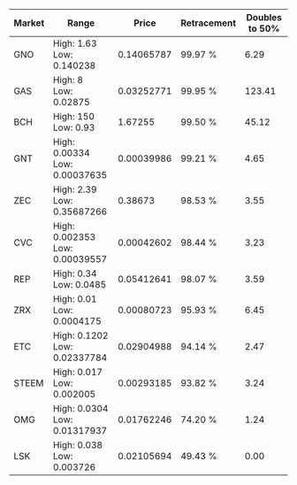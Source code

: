 | Market | Range | Price| Retracement | Doubles to 50% |
| --- | --- | --- | --- | --- |
| GNO | High: 1.63<br />Low: 0.140238 | 0.14065787 | 99.97 % | 6.29 |
| GAS | High: 8<br />Low: 0.02875 | 0.03252771 | 99.95 % | 123.41 |
| BCH | High: 150<br />Low: 0.93 | 1.67255 | 99.50 % | 45.12 |
| GNT | High: 0.00334<br />Low: 0.00037635 | 0.00039986 | 99.21 % | 4.65 |
| ZEC | High: 2.39<br />Low: 0.35687266 | 0.38673 | 98.53 % | 3.55 |
| CVC | High: 0.002353<br />Low: 0.00039557 | 0.00042602 | 98.44 % | 3.23 |
| REP | High: 0.34<br />Low: 0.0485 | 0.05412641 | 98.07 % | 3.59 |
| ZRX | High: 0.01<br />Low: 0.0004175 | 0.00080723 | 95.93 % | 6.45 |
| ETC | High: 0.1202<br />Low: 0.02337784 | 0.02904988 | 94.14 % | 2.47 |
| STEEM | High: 0.017<br />Low: 0.002005 | 0.00293185 | 93.82 % | 3.24 |
| OMG | High: 0.0304<br />Low: 0.01317937 | 0.01762246 | 74.20 % | 1.24 |
| LSK | High: 0.038<br />Low: 0.003726 | 0.02105694 | 49.43 % | 0.00 |
